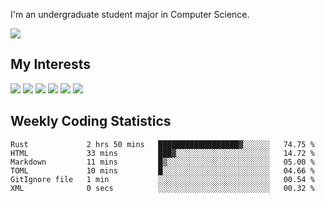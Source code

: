 I'm an undergraduate student major in Computer Science.

![](https://github-readme-stats.vercel.app/api?username=littzhch&theme=radical)

## My Interests

![](https://img.shields.io/badge/Python-3776AB?style=flat&labelColor=FFD43B&logoColor=3776AB&logo=python)
![](https://img.shields.io/badge/C-00599C?style=flat&labelColor=01427d&logoColor=6295cb&logo=c)
![](https://img.shields.io/badge/Rust-ffffff?style=flat&labelColor=ffffff&logoColor=000000&logo=rust)
![](https://img.shields.io/badge/LaTeX-008080?style=flat&labelColor=eeece5&logoColor=008080&logo=latex)
![](https://img.shields.io/badge/OpenGL-5487b2?style=flat&labelColor=ffffff&logoColor=5487b2&logo=opengl)
![](https://img.shields.io/badge/archlinux-1793d1?style=flat&labelColor=333333&logoColor=1793d1&logo=archlinux)

## Weekly Coding Statistics
<!--START_SECTION:waka-->

```text
Rust             2 hrs 50 mins   ██████████████████▓░░░░░░   74.75 %
HTML             33 mins         ███▓░░░░░░░░░░░░░░░░░░░░░   14.72 %
Markdown         11 mins         █▒░░░░░░░░░░░░░░░░░░░░░░░   05.00 %
TOML             10 mins         █░░░░░░░░░░░░░░░░░░░░░░░░   04.66 %
GitIgnore file   1 min           ░░░░░░░░░░░░░░░░░░░░░░░░░   00.54 %
XML              0 secs          ░░░░░░░░░░░░░░░░░░░░░░░░░   00.32 %
```

<!--END_SECTION:waka-->
